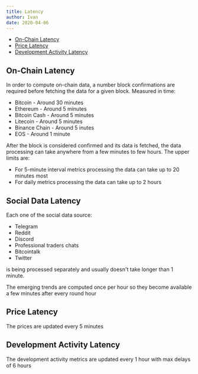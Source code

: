```yaml
---
title: Latency
author: Ivan
date: 2020-04-06
---
```


- [On-Chain Latency](#on-chain-latency)
- [Price Latency](#price-latency)
- [Development Activity Latency](#development-activity-latency)

## On-Chain Latency

In order to compute on-chain data, a number block confirmations are required
before fetching the data for a given block. Measured in time:

- Bitcoin - Around 30 minutes
- Ethereum - Around 5 minutes
- Bitcoin Cash - Around 5 minutes
- Litecoin - Around 5 minutes
- Binance Chain - Around 5 inutes
- EOS - Around 1 minute

After the block is considered confirmed and its data is fetched, the data
processing can take anywhere from a few minutes to few hours. The upper limits
are:

- For 5-minute interval metrics processing the data can take up to 20 minutes
  most
- For daily metrics processing the data can take up to 2 hours

## Social Data Latency

Each one of the social data source:

- Telegram
- Reddit
- Discord
- Professional traders chats
- Bitcointalk
- Twitter

is being processed separately and usually doesn't take longer than 1 minute.

The emerging trends are computed once per hour so they become available a few
minutes after every round hour

## Price Latency

The prices are updated every 5 minutes

## Development Activity Latency

The development activity metrics are updated every 1 hour with max delays of 6
hours
